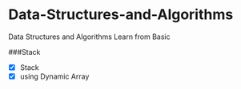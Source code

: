 # Data-Structures-and-Algorithms
Data Structures and Algorithms  Learn from Basic

###Stack

- [x] Stack
- [x] using Dynamic Array